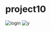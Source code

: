 # project10

![login](https://github.com/kamilajihan/project10/assets/145316027/b1b68b89-06fc-4066-8a53-a6cf012f70d6)
![y](https://github.com/kamilajihan/project10/assets/145316027/41aa825f-b8f0-4211-a177-648922be7800)
